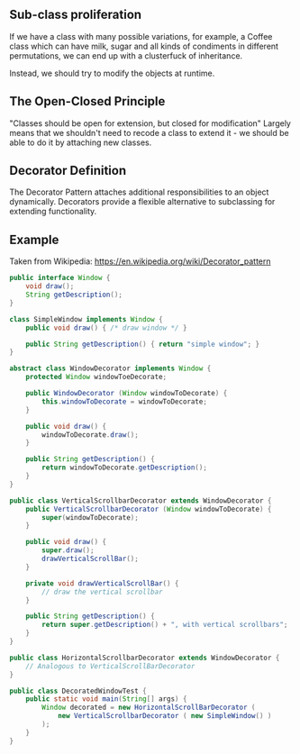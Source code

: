## Sub-class proliferation

If we have a class with many possible variations, for example, a Coffee class
which can have milk, sugar and all kinds of condiments in different permutations,
we can end up with a clusterfuck of inheritance.

Instead, we should try to modify the objects at runtime.


## The Open-Closed Principle

"Classes should be open for extension, but closed for modification"
Largely means that we shouldn't need to recode a class to extend it - we should
be able to do it by attaching new classes.


## Decorator Definition

The Decorator Pattern attaches additional responsibilities to an object
dynamically. Decorators provide a flexible alternative to subclassing for 
extending functionality.


## Example

Taken from Wikipedia:
https://en.wikipedia.org/wiki/Decorator_pattern

```java
public interface Window {
    void draw();
    String getDescription();
}

class SimpleWindow implements Window {
    public void draw() { /* draw window */ }

    public String getDescription() { return "simple window"; }
}

abstract class WindowDecorator implements Window {
    protected Window windowToeDecorate;

    public WindowDecorator (Window windowToDecorate) {
        this.windowToDecorate = windowToDecorate;
    }

    public void draw() {
        windowToDecorate.draw();
    }

    public String getDescription() {
        return windowToDecorate.getDescription();
    }
}

public class VerticalScrollbarDecorator extends WindowDecorator {
    public VerticalScrollbarDecorator (Window windowToDecorate) {
        super(windowToDecorate);
    }

    public void draw() {
        super.draw();
        drawVerticalScrollBar();
    }

    private void drawVerticalScrollBar() {
        // draw the vertical scrollbar
    }

    public String getDescription() {
        return super.getDescription() + ", with vertical scrollbars";
    }
}

public class HorizontalScrollbarDecorator extends WindowDecorator {
    // Analogous to VerticalScrollBarDecorator
}

public class DecoratedWindowTest {
    public static void main(String[] args) {
        Window decorated = new HorizontalScrollBarDecorator (
            new VerticalScrollbarDecorator ( new SimpleWindow() )
        );
    }
}
```